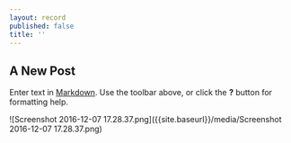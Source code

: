 ```yaml
---
layout: record
published: false
title: ''
---
```

## A New Post

Enter text in [Markdown](http://daringfireball.net/projects/markdown/). Use the toolbar above, or click the **?** button for formatting help.

![Screenshot 2016-12-07 17.28.37.png]({{site.baseurl}}/media/Screenshot 2016-12-07 17.28.37.png)
